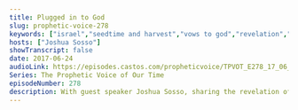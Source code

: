 ```yaml
---
title: Plugged in to God
slug: prophetic-voice-278
keywords: ["israel","seedtime and harvest","vows to god","revelation","mission report"]
hosts: ["Joshua Sosso"]
showTranscript: false
date: 2017-06-24
audioLink: https://episodes.castos.com/propheticvoice/TPVOT_E278_17_06_24-25_Plugged_in_to_God.mp3
Series: The Prophetic Voice of Our Time
episodeNumber: 278
description: With guest speaker Joshua Sosso, sharing the revelation of Jesus Christ as was experienced during the recent trip to Israel.
---
```

